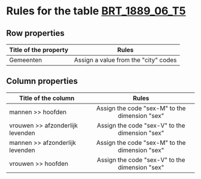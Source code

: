 # Rules for the table [BRT_1889_06_T5](https://github.com/cgueret/DataDump/blob/master/xls-marked/BRT_1889_06_T5_marked.xls?raw=true)
## Row properties
| Title of the property | Rules |
| --------------------- |:-----:|
| Gemeenten | Assign a value from the "city" codes |
## Column properties
| Title of the column | Rules |
| --------------------- |:-----:|
| mannen >> hoofden | Assign the code "sex-M" to the dimension "sex" |
| vrouwen >> afzonderlijk levenden | Assign the code "sex-V" to the dimension "sex" |
| mannen >> afzonderlijk levenden | Assign the code "sex-M" to the dimension "sex" |
| vrouwen >> hoofden | Assign the code "sex-V" to the dimension "sex" |
